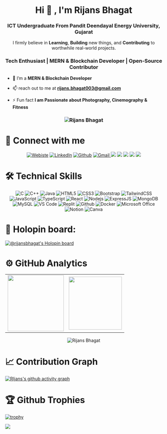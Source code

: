 <h1 align="center">Hi 👋 , I'm Rijans Bhagat </h1>
<h3 align="center">ICT Undergraduate From Pandit Deendayal Energy University, Gujarat</h3>

<p align="center"> I firmly believe in <b>Learning</b>, <b>Building</b> new things, and <b>Contributing</b> to worthwhile real-world projects.</p>

<h3 align="center">Tech Enthusiast | MERN & Blockchain Developer | Open-Source Contributor</h3> 

- 🌱 I’m a **MERN & Blockchain Developer** 

- 📫 reach out to me at **rijans.bhagat003@gmail.com**

- ⚡ Fun fact **I am Passionate about Photography, Cinemography & Fitness**

<h3><p align="center"> <img src="https://komarev.com/ghpvc/?username=riju951&label=Profile%20views&color=6805D3&style=flat" alt="Rijans Bhagat" /> </p></h3>

# 🤝 Connect with me

<div align="center">
<a href="https://rijansbhagat.vercel.app/" target="_blank"><img alt="Webiste" src="https://img.shields.io/badge/website-000000?style=for-the-badge&logo=About.me&logoColor=white" /></a>
<a href="https://www.linkedin.com/in/rijansbhagat/" target="_blank"><img alt="LinkedIn" src="https://img.shields.io/badge/linkedin%20-%230077B5.svg?&style=for-the-badge&logo=linkedin&logoColor=white" /></a>
<a href="https://github.com/riju951" target="_blank"><img alt="Github" src="https://img.shields.io/badge/GitHub-100000?style=for-the-badge&logo=github&logoColor=white"/></a>
<a href="mailto:rijans.bhagat003@gmail.com"><img  alt="Gmail" src="https://img.shields.io/badge/Gmail-D14836?style=for-the-badge&logo=gmail&logoColor=white" />
<a href="https://twitter.com/bhagatrijans" target="_blank"><img src="https://img.shields.io/badge/twitter-%2300acee.svg?&style=for-the-badge&logo=twitter&logoColor=white&alt=twitter" /></a>
<a href="https://t.me/RijansBhagat" target="_blank"><img src="https://img.shields.io/badge/Telegram-2CA5E0?style=for-the-badge&logo=telegram&logoColor=white"/></a> 
<a href="https://www.instagram.com/r458_fireflies/" target="_blank"><img src="https://img.shields.io/badge/instagram-%23000000.svg?&style=for-the-badge&logo=instagram&logoColor=white alt=instagram"/></a> 
<a href="https://rijansb.hashnode.dev/" target="_blank"><img src="https://img.shields.io/badge/Hashnode-2962FF?style=for-the-badge&logo=hashnode&logoColor=white"/></a>
<a href="https://www.credly.com/users/rijans-bhagat/badges" target="_blank"><img src="https://img.shields.io/badge/Credly-FF6B00.svg?style=for-the-badge&logo=Credly&logoColor=white"/></a>
</div>

# 🛠️ Technical Skills

<p align="center"> 
 <img alt="C" src="https://img.shields.io/badge/c-%2300599C.svg?&style=for-the-badge&logo=c&logoColor=white" />
 <img alt="C++" src="https://img.shields.io/badge/c++-%2300599C.svg?&style=for-the-badge&logo=c%2B%2B&ogoColor=white" />
 <img alt="Java" src="https://img.shields.io/badge/java-%23ED8B00.svg?&style=for-the-badge&logo=java&logoColor=white" />
 <img alt="HTML5" src="https://img.shields.io/badge/html5-%23E34F26.svg?&style=for-the-badge&logo=html5&logoColor=white" />
 <img alt="CSS3" src="https://img.shields.io/badge/css3-%231572B6.svg?&style=for-the-badge&logo=css3&logoColor=white" />
 <img alt="Bootstrap" src="https://img.shields.io/badge/bootstrap-%23563D7C.svg?style=for-the-badge&logo=bootstrap&logoColor=white" />
 <img alt="TailwindCSS" src="https://img.shields.io/badge/-Tailwindcss-563D7C?style=for-the-badge&logo=tailwindcss"/>
 <img alt="JavaScript" src="https://img.shields.io/badge/javascript-%23323330.svg?&style=for-the-badge&logo=javascript&logoColor=%23F7DF1E"/>
 <img alt="TypeScript" src="https://img.shields.io/badge/-TypeScript-black?style=for-the-badge&logo=typescript"/>
 <img alt="React" src="https://img.shields.io/badge/react-%2320232a.svg?style=for-the-badge&logo=react&logoColor=%2361DAFB"/>
 <img alt="Nodejs" src="https://img.shields.io/badge/-Nodejs-black?style=for-the-badge&logo=Node.js"/>
 <img alt="ExpressJS" src="https://img.shields.io/badge/Express.js-404D59?style=for-the-badge"/>
 <img alt="MongoDB" src="https://img.shields.io/badge/-MongoDB-black?style=for-the-badge&logo=mongodb"/>
 <img alt="MySQL" src="https://img.shields.io/badge/-MySQL-black?style=for-the-badge&logo=mysql"/>
 <img alt="VS Code" src="https://img.shields.io/badge/Visual_Studio_Code-0078D4?style=for-the-badge&logo=visual%20studio%20code&logoColor=white" />
 <img alt="Replit" src="https://img.shields.io/badge/Replit-DD1200?style=for-the-badge&logo=Replit&logoColor=white" 
 <img alt="IntelliJIDEA" src="https://img.shields.io/badge/IntelliJIDEA-000000.svg?style=for-the-badge&logo=intellij-idea&logoColor=white" /> 
 <img alt="Github" src="https://img.shields.io/badge/-GitHub-181717?style=for-the-badge&logo=github" /> 
 <img alt="Docker" src="https://img.shields.io/badge/-Docker-black?style=for-the-badge&logo=docker" /> 
 <img alt="Microsoft Office" src="https://img.shields.io/badge/Microsoft_Office-D83B01?style=for-the-badge&logo=microsoft-office&logoColor=white" />
 <img alt="Notion" src="https://img.shields.io/badge/Notion-%23000000.svg?style=for-the-badge&logo=notion&logoColor=white"/>
 <img alt="Canva" src="https://img.shields.io/badge/Canva-00C4CC.svg?style=for-the-badge&logo=Canva&logoColor=white"/>
</p>

# 🐉 Holopin board:

[![@rijansbhagat's Holopin board](https://holopin.me/rijansbhagat)](https://holopin.io/@rijansbhagat)
 
 
# ⚙️ GitHub Analytics
  
<table align="center">
  <tr>
<td><img height="180px" src="https://github-readme-stats.vercel.app/api?username=riju951&show_icons=true&theme=dark" />
    <td><img height="170px" src="https://github-readme-stats.vercel.app/api/top-langs/?username=riju951&layout=compact&theme=dark" /></td>
  </tr>
</table>

<div align="center">
<p><img align="center" src="https://github-readme-streak-stats.herokuapp.com/?user=riju951&layout=compact&theme=dark" alt="Rijans Bhagat"/></p>
  </div>

# 📈 Contribution Graph  

 [![RIjans's github activity graph](https://github-readme-activity-graph.vercel.app/graph?username=riju951&custom_title=This%20is%20a%20title&hide_border=true)](https://github.com/riju951/github-readme-activity-graph)

# 🏆 Github Trophies

[![trophy](https://github-profile-trophy.vercel.app/?username=riju951&row=1)](https://github.com/riju951/github-profile-trophy)

<img src="https://raw.githubusercontent.com/Trilokia/Trilokia/379277808c61ef204768a61bbc5d25bc7798ccf1/bottom_header.svg" />




